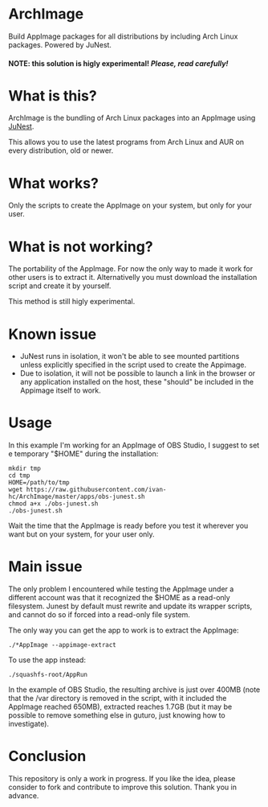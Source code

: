 # ArchImage
Build AppImage packages for all distributions by including Arch Linux packages. Powered by JuNest.

#### NOTE: this solution is higly experimental! *Please, read carefully!*

# What is this?
ArchImage is the bundling of Arch Linux packages into an AppImage using [JuNest](https://github.com/fsquillace/junest).

This allows you to use the latest programs from Arch Linux and AUR on every distribution, old or newer.

# What works?
Only the scripts to create the AppImage on your system, but only for your user.

# What is not working?
The portability of the AppImage. For now the only way to made it work for other users is to extract it. Alternativelly you must download the installation script and create it by yourself.

This method is still higly experimental.

# Known issue
- JuNest runs in isolation, it won't be able to see mounted partitions unless explicitly specified in the script used to create the Appimage.
- Due to isolation, it will not be possible to launch a link in the browser or any application installed on the host, these "should" be included in the Appimage itself to work.

# Usage
In this example I'm working for an AppImage of OBS Studio, I suggest to set e temporary "$HOME" during the installation:

    mkdir tmp
    cd tmp
    HOME=/path/to/tmp
    wget https://raw.githubusercontent.com/ivan-hc/ArchImage/master/apps/obs-junest.sh
    chmod a+x ./obs-junest.sh
    ./obs-junest.sh

Wait the time that the AppImage is ready before you test it wherever you want but on your system, for your user only.

# Main issue
The only problem I encountered while testing the AppImage under a different account was that it recognized the $HOME as a read-only filesystem. Junest by default must rewrite and update its wrapper scripts, and cannot do so if forced into a read-only file system.

The only way you can get the app to work is to extract the AppImage:

    ./*AppImage --appimage-extract
To use the app instead:

    ./squashfs-root/AppRun

In the example of OBS Studio, the resulting archive is just over 400MB (note that the /var directory is removed in the script, with it included the AppImage reached 650MB), extracted reaches 1.7GB (but it may be possible to remove something else in guturo, just knowing how to investigate).

# Conclusion
This repository is only a work in progress. If you like the idea, please consider to fork and contribute to improve this solution. Thank you in advance.
